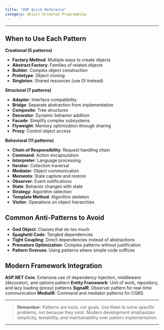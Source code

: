 ```yaml
---
title: "OOP Quick Reference"
category: Object-Oriented Programming
---
```


---

## When to Use Each Pattern

**Creational (5 patterns)**
- **Factory Method**: Multiple ways to create objects
- **Abstract Factory**: Families of related objects
- **Builder**: Complex object construction
- **Prototype**: Object cloning
- **Singleton**: Shared resources (use DI instead)

**Structural (7 patterns)**
- **Adapter**: Interface compatibility
- **Bridge**: Separate abstraction from implementation
- **Composite**: Tree structures
- **Decorator**: Dynamic behavior addition
- **Facade**: Simplify complex subsystems
- **Flyweight**: Memory optimization through sharing
- **Proxy**: Control object access

**Behavioral (11 patterns)**
- **Chain of Responsibility**: Request handling chain
- **Command**: Action encapsulation
- **Interpreter**: Language processing
- **Iterator**: Collection traversal
- **Mediator**: Object communication
- **Memento**: State capture and restore
- **Observer**: Event notifications
- **State**: Behavior changes with state
- **Strategy**: Algorithm selection
- **Template Method**: Algorithm skeleton
- **Visitor**: Operations on object hierarchies

## Common Anti-Patterns to Avoid

- **God Object**: Classes that do too much
- **Spaghetti Code**: Tangled dependencies
- **Tight Coupling**: Direct dependencies instead of abstractions
- **Premature Optimization**: Complex patterns without justification
- **Pattern Overuse**: Using patterns where simple code suffices

## Modern Framework Integration

**ASP.NET Core**: Extensive use of dependency injection, middleware (decorator), and options pattern
**Entity Framework**: Unit of work, repository, and lazy loading (proxy) patterns
**SignalR**: Observer pattern for real-time communication
**MediatR**: Command and mediator patterns for CQRS

---

> **Remember**: Patterns are tools, not goals. Use them to solve specific problems, not because they exist. Modern development emphasizes simplicity, testability, and maintainability over pattern implementation.

---